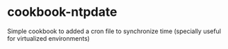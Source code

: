 # cookbook-ntpdate
Simple cookbook to added a cron file to synchronize time (specially useful for virtualized environments)
